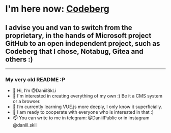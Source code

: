 # I'm here now: [Codeberg](https://codeberg.org/DaniilSkLi)
## I advise you and van to switch from the proprietary, in the hands of Microsoft project GitHub to an open independent project, such as Codeberg that I chose, Notabug, Gitea and others :)

---



### My very old README :P

- 👋 Hi, I’m @DaniilSkLi
- 👀 I'm interested in creating everything of my own :) Be it a CMS system or a browser.
- 🌱 I’m currently learning VUE.js more deeply, I only know it superficially. 
- 💞️ I am ready to cooperate with everyone who is interested in that :)
- 📫 You can write to me in telegram: @DaniilPublic or in instagram @daniil.skli

<!---
DaniilSkLi/DaniilSkLi is a ✨ special ✨ repository because its `README.md` (this file) appears on your GitHub profile.
You can click the Preview link to take a look at your changes.
--->
